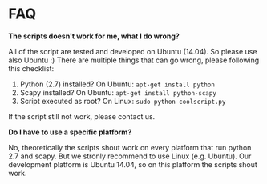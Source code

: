 FAQ
=========

__The scripts doesn't work for me, what I do wrong?__

All of the script are tested and developed on Ubuntu (14.04). So please use
also Ubuntu :)
There are multiple things that can go wrong, please following this checklist:
1. Python (2.7) installed?  On Ubuntu: `apt-get install python`
2. Scapy installed?  On Ubuntu: `apt-get install python-scapy`
3. Script executed as root?  On Linux:  `sudo python coolscript.py`

If the script still not work, please contact us.

__Do I have to use a specific platform?__

No, theoretically the scripts shout work on every platform that run python 2.7
and scapy. But we stronly recommend to use Linux (e.g. Ubuntu).
Our development platform is Ubuntu 14.04, so on this platform the scripts shout
work.
